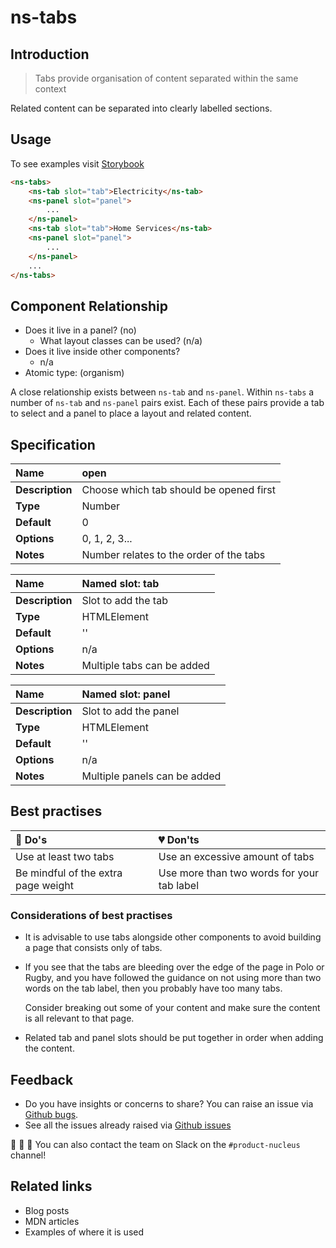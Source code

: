 # ns-tabs

## Introduction

> Tabs provide organisation of content separated within the same context

Related content can be separated into clearly labelled sections.

## Usage

To see examples visit [Storybook](https://nucleus.bgdigital.xyz/demo/index.html?path=/story/ns-tabs--tabs)

```html
<ns-tabs>
    <ns-tab slot="tab">Electricity</ns-tab>
    <ns-panel slot="panel">
        ...
    </ns-panel>
    <ns-tab slot="tab">Home Services</ns-tab>
    <ns-panel slot="panel">
        ...
    </ns-panel>
    ...
</ns-tabs>
```

## Component Relationship

* Does it live in a panel? \(no\)
  * What layout classes can be used? \(n/a\)
* Does it live inside other components?
  * n/a
* Atomic type: \(organism\)

A close relationship exists between `ns-tab` and `ns-panel`. Within `ns-tabs` a number of `ns-tab` and `ns-panel` pairs exist. Each of these pairs provide a tab to select and a panel to place a layout and related content.

## Specification

| **Name** | open |
| :--- | :--- |
| **Description** | Choose which tab should be opened first |
| **Type** | Number |
| **Default** | 0 |
| **Options** | 0, 1, 2, 3... |
| **Notes** | Number relates to the order of the tabs |

| **Name** | Named slot: tab |
| :--- | :--- |
| **Description** | Slot to add the tab |
| **Type** | HTMLElement |
| **Default** | '' |
| **Options** | n/a |
| **Notes** | Multiple tabs can be added |

| **Name** | Named slot: panel |
| :--- | :--- |
| **Description** | Slot to add the panel |
| **Type** | HTMLElement |
| **Default** | '' |
| **Options** | n/a |
| **Notes** | Multiple panels can be added |

## Best practises

| 💚 Do's | 💔 Don'ts |
| :--- | :--- |
| Use at least two tabs | Use an excessive amount of tabs |
| Be mindful of the extra page weight | Use more than two words for your tab label |

### Considerations of best practises

* It is advisable to use tabs alongside other components to avoid building a page that consists only of tabs.
* If you see that the tabs are bleeding over the edge of the page in Polo or Rugby, and you have followed the guidance on not using more than two words on the tab label, then you probably have too many tabs.

  Consider breaking out some of your content and make sure the content is all relevant to that page.

* Related tab and panel slots should be put together in order when adding the content.

## Feedback

* Do you have insights or concerns to share? You can raise an issue via [Github bugs](https://github.com/ConnectedHomes/nucleus/issues/new?assignees=&labels=Bug&template=a--bug-report.md&title=[bug]%20[NAME%20OF%20COMPONENT]).
* See all the issues already raised via [Github issues](https://github.com/connectedHomes/nucleus/issues?utf8=%E2%9C%93&q=is%3Aopen+is%3Aissue+label%3ABug+[NAME%20OF%20COMPONENT])

💩 🎉 🦄 You can also contact the team on Slack on the `#product-nucleus` channel!

## Related links

* Blog posts
* MDN articles
* Examples of where it is used
